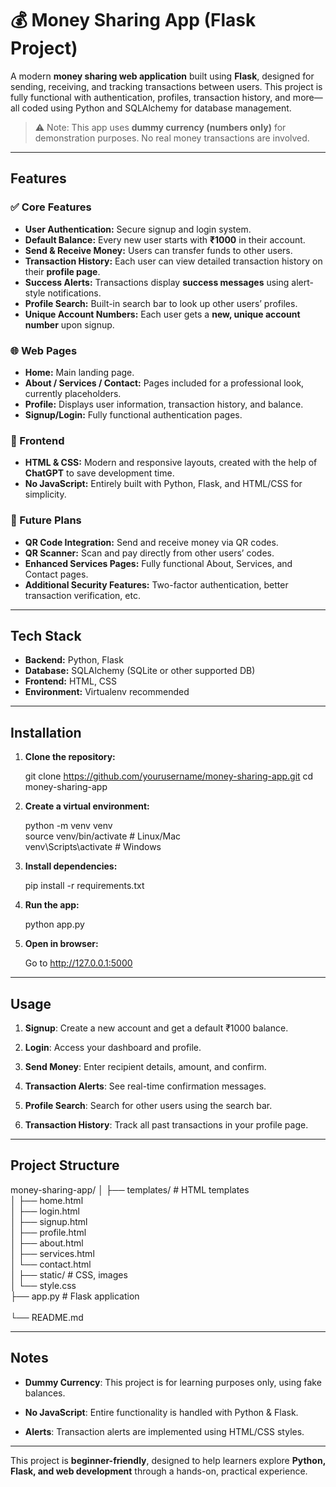 # 💰 Money Sharing App (Flask Project)

A modern **money sharing web application** built using **Flask**, designed for sending, receiving, and tracking transactions between users. This project is fully functional with authentication, profiles, transaction history, and more—all coded using Python and SQLAlchemy for database management.  

> ⚠️ Note: This app uses **dummy currency (numbers only)** for demonstration purposes. No real money transactions are involved.

---

## Features

### ✅ Core Features
- **User Authentication:** Secure signup and login system.  
- **Default Balance:** Every new user starts with **₹1000** in their account.  
- **Send & Receive Money:** Users can transfer funds to other users.  
- **Transaction History:** Each user can view detailed transaction history on their **profile page**.  
- **Success Alerts:** Transactions display **success messages** using alert-style notifications.  
- **Profile Search:** Built-in search bar to look up other users’ profiles.  
- **Unique Account Numbers:** Each user gets a **new, unique account number** upon signup.  

### 🌐 Web Pages
- **Home:** Main landing page.  
- **About / Services / Contact:** Pages included for a professional look, currently placeholders.  
- **Profile:** Displays user information, transaction history, and balance.  
- **Signup/Login:** Fully functional authentication pages.  

### 🎨 Frontend
- **HTML & CSS:** Modern and responsive layouts, created with the help of **ChatGPT** to save development time.  
- **No JavaScript:** Entirely built with Python, Flask, and HTML/CSS for simplicity.  

### 🔮 Future Plans
- **QR Code Integration:** Send and receive money via QR codes.  
- **QR Scanner:** Scan and pay directly from other users’ codes.  
- **Enhanced Services Pages:** Fully functional About, Services, and Contact pages.  
- **Additional Security Features:** Two-factor authentication, better transaction verification, etc.  

---

## Tech Stack

- **Backend:** Python, Flask  
- **Database:** SQLAlchemy (SQLite or other supported DB)  
- **Frontend:** HTML, CSS  
- **Environment:** Virtualenv recommended  

---

## Installation

1. **Clone the repository:**

   git clone https://github.com/yourusername/money-sharing-app.git
   cd money-sharing-app

2. **Create a virtual environment:**

   python -m venv venv<br>
   source venv/bin/activate   # Linux/Mac<br>
   venv\Scripts\activate      # Windows<br>

3. **Install dependencies:**

   pip install -r requirements.txt

4. **Run the app:**

   python app.py

5. **Open in browser:**

   Go to http://127.0.0.1:5000

---

## Usage

1. **Signup**: Create a new account and get a default ₹1000 balance.

2. **Login**: Access your dashboard and profile.

3. **Send Money**: Enter recipient details, amount, and confirm.

4. **Transaction Alerts**: See real-time confirmation messages.

5. **Profile Search**: Search for other users using the search bar.

6. **Transaction History**: Track all past transactions in your profile page.
   
---

## Project Structure
money-sharing-app/
│
├── templates/           # HTML templates<br>
│   ├── home.html<br>
│   ├── login.html<br>
│   ├── signup.html<br>
│   ├── profile.html<br>
│   ├── about.html<br>
│   ├── services.html<br>
│   └── contact.html<br>
│
├── static/              # CSS, images<br>
│   └── style.css<br>
├── app.py               # Flask application<br>           
└── README.md<br>

---

## Notes

- **Dummy Currency**: This project is for learning purposes only, using fake balances.

- **No JavaScript**: Entire functionality is handled with Python & Flask.

- **Alerts**: Transaction alerts are implemented using HTML/CSS styles.
  
---

This project is **beginner-friendly**, designed to help learners explore **Python, Flask, and web development** through a hands-on, practical experience.
